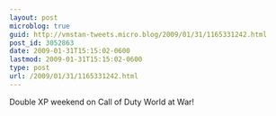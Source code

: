 ```yaml
---
layout: post
microblog: true
guid: http://vmstan-tweets.micro.blog/2009/01/31/1165331242.html
post_id: 3052863
date: 2009-01-31T15:15:02-0600
lastmod: 2009-01-31T15:15:02-0600
type: post
url: /2009/01/31/1165331242.html
---
```

Double XP weekend on Call of Duty World at War!

